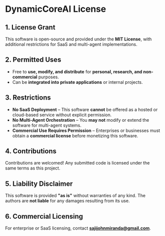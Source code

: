 # DynamicCoreAI License  

## 1. License Grant  
This software is open-source and provided under the **MIT License**, with additional restrictions for SaaS and multi-agent implementations.  

## 2. Permitted Uses  
- Free to **use, modify, and distribute** for **personal, research, and non-commercial** purposes.  
- Can be **integrated into private applications** or internal projects.  

## 3. Restrictions  
- **No SaaS Deployment** – This software **cannot** be offered as a hosted or cloud-based service without explicit permission.  
- **No Multi-Agent Orchestration** – You **may not** modify or extend the software for multi-agent systems.  
- **Commercial Use Requires Permission** – Enterprises or businesses must obtain a **commercial license** before monetizing this software.  

## 4. Contributions  
Contributions are welcomed! Any submitted code is licensed under the same terms as this project.  

## 5. Liability Disclaimer  
This software is provided **"as is"** without warranties of any kind. The authors are **not liable** for any damages resulting from its use.  

## 6. Commercial Licensing  
For enterprise or SaaS licensing, contact **sajijohnmiranda@gmail.com**.  
